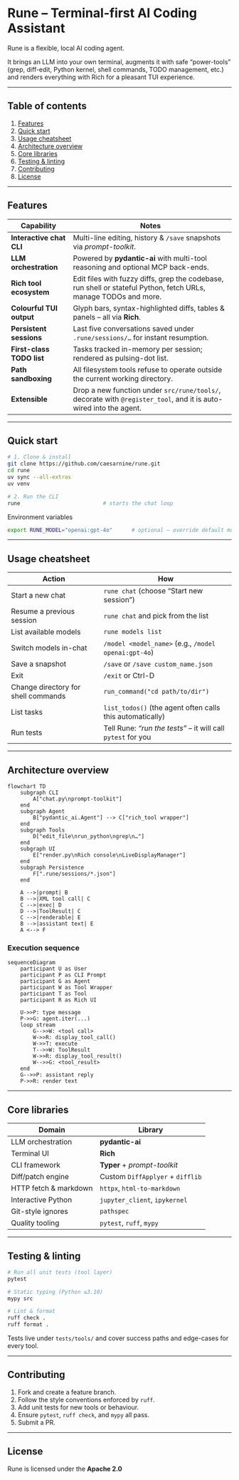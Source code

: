 # Rune – Terminal-first AI Coding Assistant

Rune is a flexible, local AI coding agent.

It brings an LLM into your own terminal, augments it with safe “power-tools” (grep, diff-edit, Python kernel, shell commands, TODO management, etc.) and renders everything with Rich for a pleasant TUI experience.

---

## Table of contents
1. [Features](#features)
2. [Quick start](#quick-start)
3. [Usage cheatsheet](#usage-cheatsheet)
4. [Architecture overview](#architecture-overview)
5. [Core libraries](#core-libraries)
6. [Testing & linting](#testing--linting)
7. [Contributing](#contributing)
8. [License](#license)

---

## Features

| Capability                               | Notes |
|------------------------------------------|-------|
| **Interactive chat CLI**                 | Multi-line editing, history & `/save` snapshots via *prompt-toolkit*. |
| **LLM orchestration**                    | Powered by **pydantic-ai** with multi-tool reasoning and optional MCP back-ends. |
| **Rich tool ecosystem**                  | Edit files with fuzzy diffs, grep the codebase, run shell or stateful Python, fetch URLs, manage TODOs and more. |
| **Colourful TUI output**                 | Glyph bars, syntax-highlighted diffs, tables & panels – all via **Rich**. |
| **Persistent sessions**                  | Last five conversations saved under `.rune/sessions/…` for instant resumption. |
| **First-class TODO list**                | Tasks tracked in-memory per session; rendered as pulsing-dot list. |
| **Path sandboxing**                      | All filesystem tools refuse to operate outside the current working directory. |
| **Extensible**                           | Drop a new function under `src/rune/tools/`, decorate with `@register_tool`, and it is auto-wired into the agent. |

---

## Quick start

```bash
# 1. Clone & install
git clone https://github.com/caesarnine/rune.git
cd rune
uv sync --all-extras
uv venv

# 2. Run the CLI
rune                          # starts the chat loop
````

Environment variables

```bash
export RUNE_MODEL="openai:gpt-4o"      # optional – override default model
```

---

## Usage cheatsheet

| Action                              | How                                                          |
| ----------------------------------- | ------------------------------------------------------------ |
| Start a new chat                    | `rune chat` (choose “Start new session”)                     |
| Resume a previous session           | `rune chat` and pick from the list                           |
| List available models               | `rune models list`                                           |
| Switch models in-chat               | `/model <model_name>` (e.g., `/model openai:gpt-4o`)         |
| Save a snapshot                     | `/save` or `/save custom_name.json`                          |
| Exit                                | `/exit` or Ctrl-D                                            |
| Change directory for shell commands | `run_command("cd path/to/dir")`                              |
| List tasks                          | `list_todos()` (the agent often calls this automatically)    |
| Run tests                           | Tell Rune: *“run the tests”* – it will call `pytest` for you |

---

## Architecture overview

```mermaid
flowchart TD
    subgraph CLI
        A["chat.py\nprompt-toolkit"]
    end
    subgraph Agent
        B["pydantic_ai.Agent"] --> C["rich_tool wrapper"]
    end
    subgraph Tools
        D["edit_file\nrun_python\ngrep\n…"]
    end
    subgraph UI
        E["render.py\nRich console\nLiveDisplayManager"]
    end
    subgraph Persistence
        F[".rune/sessions/*.json"]
    end

    A -->|prompt| B
    B -->|XML tool call| C
    C -->|exec| D
    D -->|ToolResult| C
    C -->|renderable| E
    B -->|assistant text| E
    A <--> F
```

### Execution sequence

```mermaid
sequenceDiagram
    participant U as User
    participant P as CLI Prompt
    participant G as Agent
    participant W as Tool Wrapper
    participant T as Tool
    participant R as Rich UI

    U->>P: type message
    P->>G: agent.iter(...)
    loop stream
        G-->>W: <tool call>
        W->>R: display_tool_call()
        W->>T: execute
        T-->>W: ToolResult
        W->>R: display_tool_result()
        W-->>G: <tool_result>
    end
    G-->>P: assistant reply
    P->>R: render text
```

---

## Core libraries

| Domain                | Library                          |
| --------------------- | -------------------------------- |
| LLM orchestration     | **pydantic-ai**                  |
| Terminal UI           | **Rich**                         |
| CLI framework         | **Typer** + *prompt-toolkit*     |
| Diff/patch engine     | Custom `DiffApplyer` + `difflib` |
| HTTP fetch & markdown | `httpx`, `html-to-markdown`      |
| Interactive Python    | `jupyter_client`, `ipykernel`    |
| Git-style ignores     | `pathspec`                       |
| Quality tooling       | `pytest`, `ruff`, `mypy`         |

---

## Testing & linting

```bash
# Run all unit tests (tool layer)
pytest

# Static typing (Python ≥3.10)
mypy src

# Lint & format
ruff check .
ruff format .
```

Tests live under `tests/tools/` and cover success paths and edge-cases for every tool.

---

## Contributing

1. Fork and create a feature branch.
2. Follow the style conventions enforced by `ruff`.
3. Add unit tests for new tools or behaviour.
4. Ensure `pytest`, `ruff check`, and `mypy` all pass.
5. Submit a PR.

---

## License

Rune is licensed under the **Apache 2.0**

